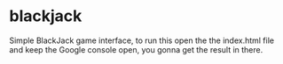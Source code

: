 # blackjack

Simple BlackJack game interface, to run this open the the index.html file and keep the Google console open, you gonna get the result in there.
